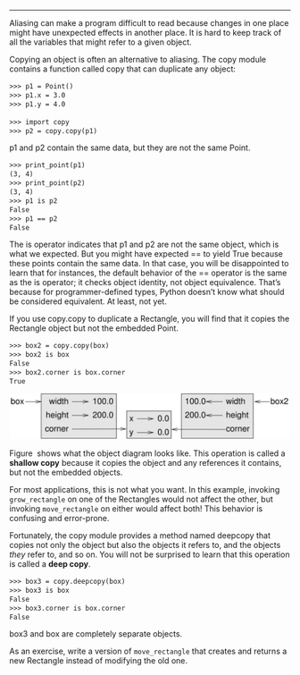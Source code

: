 -------

Aliasing can make a program difficult to read because changes in one place might have unexpected effects in another place. It is hard to keep track of all the variables that might refer to a given object.

Copying an object is often an alternative to aliasing. The <span>copy</span> module contains a function called <span>copy</span> that can duplicate any object:

    >>> p1 = Point()
    >>> p1.x = 3.0
    >>> p1.y = 4.0

    >>> import copy
    >>> p2 = copy.copy(p1)

<span>p1</span> and <span>p2</span> contain the same data, but they are not the same Point.

    >>> print_point(p1)
    (3, 4)
    >>> print_point(p2)
    (3, 4)
    >>> p1 is p2
    False
    >>> p1 == p2
    False

The <span>is</span> operator indicates that <span>p1</span> and <span>p2</span> are not the same object, which is what we expected. But you might have expected <span>==</span> to yield <span>True</span> because these points contain the same data. In that case, you will be disappointed to learn that for instances, the default behavior of the <span>==</span> operator is the same as the <span>is</span> operator; it checks object identity, not object equivalence. That’s because for programmer-defined types, Python doesn’t know what should be considered equivalent. At least, not yet.

If you use <span>copy.copy</span> to duplicate a Rectangle, you will find that it copies the Rectangle object but not the embedded Point.

    >>> box2 = copy.copy(box)
    >>> box2 is box
    False
    >>> box2.corner is box.corner
    True

![image](/.guides/img/rectangle2.jpg)



Figure  shows what the object diagram looks like. This operation is called a <span>**shallow copy**</span> because it copies the object and any references it contains, but not the embedded objects.

For most applications, this is not what you want. In this example, invoking `grow_rectangle` on one of the Rectangles would not affect the other, but invoking `move_rectangle` on either would affect both! This behavior is confusing and error-prone.

Fortunately, the <span>copy</span> module provides a method named <span>deepcopy</span> that copies not only the object but also the objects it refers to, and the objects <span>*they*</span> refer to, and so on. You will not be surprised to learn that this operation is called a <span>**deep copy**</span>.

    >>> box3 = copy.deepcopy(box)
    >>> box3 is box
    False
    >>> box3.corner is box.corner
    False

<span>box3</span> and <span>box</span> are completely separate objects.

As an exercise, write a version of `move_rectangle` that creates and returns a new Rectangle instead of modifying the old one.

